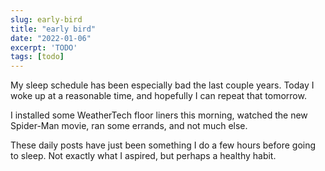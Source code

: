 ```yaml
---
slug: early-bird
title: "early bird"
date: "2022-01-06"
excerpt: 'TODO'
tags: [todo]
---
```


My sleep schedule has been especially bad the last couple years. Today I woke up at a reasonable time, and hopefully I can repeat that tomorrow.

I installed some WeatherTech floor liners this morning, watched the new Spider-Man movie, ran some errands, and not much else.

These daily posts have just been something I do a few hours before going to sleep. Not exactly what I aspired, but perhaps a healthy habit.
